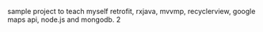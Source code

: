 sample project to teach myself retrofit, rxjava, mvvmp, recyclerview, google maps api, node.js and mongodb.
2